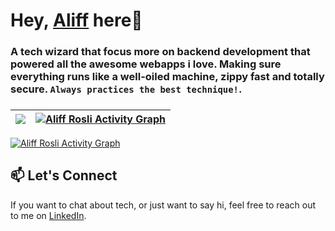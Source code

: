 # Hey, [Aliff](https://aleprosli.my/) here👋 

### A tech wizard that focus more on backend development that powered all the awesome webapps i love. Making sure everything runs like a well-oiled machine, zippy fast and totally secure. `Always practices the best technique!`.
###  

  | <a href="https://github.com/aleprosli"><img align="center" src="https://github-readme-stats.vercel.app/api?username=aleprosli&show_icons=true&include_all_commits=true&theme=highcontrast" /></a> | <a href="https://github.com/aleprosli"><img alt="Aliff Rosli Activity Graph" src="https://github-readme-streak-stats.herokuapp.com/?user=aleprosli&theme=highcontrast&hide_border=true&stroke=0000&background=060A0CD0"/></a> |
| ------------- | ------------- |
  
<a href="https://github.com/aleprosli"><img alt="Aliff Rosli Activity Graph" src="https://github-readme-activity-graph.cyclic.app/graph?username=aleprosli&theme=merko"/></a>

## 📫 Let's Connect
If you want to chat about tech, or just want to say hi, feel free to reach out to me on [LinkedIn](https://www.linkedin.com/in/aleprosli/).





